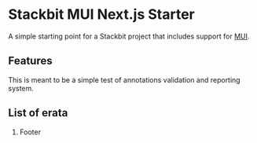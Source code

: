 # Stackbit MUI Next.js Starter

A simple starting point for a Stackbit project that includes support for [MUI](https://mui.com/).

## Features

This is meant to be a simple test of annotations validation and reporting system.



## List of erata

1. Footer

